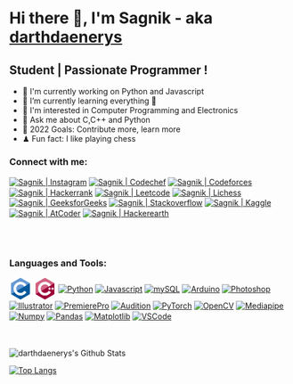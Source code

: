 # Hi there 👋, I'm Sagnik - aka [darthdaenerys]

## Student | Passionate Programmer !
- 🔭 I'm currently working on Python and Javascript
- 🌱 I’m currently learning everything 🤣
- 👾 I'm interested in Computer Programming and Electronics
- 💬 Ask me about C,C++ and Python
- 🥅 2022 Goals: Contribute more, learn more
- ♟ Fun fact: I like playing chess

### Connect with me:

[<img align="center" alt="Sagnik | Instagram" width="30px" src="https://raw.githubusercontent.com/rahuldkjain/github-profile-readme-generator/master/src/images/icons/Social/instagram.svg" />][Instagram]
[<img align="center" alt="Sagnik | Codechef" width="30px" src="https://static.uacdn.net/thumbnail/external-app-icons/ce4fd2180646452aa0b03c3ffa3ef8e2.png" />][CodeChef]
[<img align="center" alt="Sagnik | Codeforces" width="30px" src="https://cdn.iconscout.com/icon/free/png-256/code-forces-3628695-3029920.png" />][Codeforces]
[<img align="center" alt="Sagnik | Hackerrank" width="35px" src="https://upload.wikimedia.org/wikipedia/commons/thumb/4/40/HackerRank_Icon-1000px.png/480px-HackerRank_Icon-1000px.png" />][Hackerrank]
[<img align="center" alt="Sagnik | Leetcode" width="35px" src="https://upload.wikimedia.org/wikipedia/commons/1/19/LeetCode_logo_black.png" />][Leetcode]
[<img align="center" alt="Sagnik | Lichess" width="30px" src="https://images.prismic.io/lichess/5cfd2630-2a8f-4fa9-8f78-04c2d9f0e5fe_lichess-box-1024.png?auto=compress,format" />][Lichess]
[<img align="center" alt="Sagnik | GeeksforGeeks" width="30px" src="https://upload.wikimedia.org/wikipedia/commons/thumb/4/43/GeeksforGeeks.svg/1280px-GeeksforGeeks.svg.png" />][GeeksforGeeks]
[<img align="center" alt="Sagnik | Stackoverflow" width="35px" src="https://upload.wikimedia.org/wikipedia/commons/thumb/e/ef/Stack_Overflow_icon.svg/768px-Stack_Overflow_icon.svg.png" />][Stackoverflow]
[<img align="center" alt="Sagnik | Kaggle" width="30px" src="https://cdn3.iconfinder.com/data/icons/logos-and-brands-adobe/512/189_Kaggle-512.png" />][kaggle]
[<img align="center" alt="Sagnik | AtCoder" width="30px" src="https://img.atcoder.jp/assets/atcoder.png" />][Atcoder]
[<img align="center" alt="Sagnik | Hackerearth" width="30px" src="https://i1.sndcdn.com/avatars-000187997749-n2xz2w-t500x500.jpg" />][Hackerearth]

<br />
<br />

### Languages and Tools:

[<img align="center" alt="C" width="40px" src="https://raw.githubusercontent.com/devicons/devicon/master/icons/c/c-original.svg" />][C]
[<img align="center" alt="C++" width="40px" src="https://raw.githubusercontent.com/devicons/devicon/master/icons/cplusplus/cplusplus-original.svg" />][C++]
[<img align="center" alt="Python" width="40px" src="https://upload.wikimedia.org/wikipedia/commons/thumb/c/c3/Python-logo-notext.svg/1200px-Python-logo-notext.svg.png" />][Python]
[<img align="center" alt="Javascript" width="40px" src="https://upload.wikimedia.org/wikipedia/commons/thumb/9/99/Unofficial_JavaScript_logo_2.svg/2048px-Unofficial_JavaScript_logo_2.svg.png" />][Javascript]
[<img align="center" alt="mySQL" width="40px" src="https://static.cdnlogo.com/logos/m/47/mysql.svg" />][MySQL]
[<img align="center" alt="Arduino" width="40px" src="https://brandslogos.com/wp-content/uploads/images/large/arduino-logo-1.png" />][Arduino]
[<img align="center" alt="Photoshop" width="40px" src="https://images.squarespace-cdn.com/content/v1/5b7c0a6f3c3a532fdb5671ad/1555059076071-6DP513QT8M8UERJR58QZ/1200px-Adobe_Photoshop_CC_icon.svg.png" />][Photoshop]
[<img align="center" alt="Illustrator" width="40px" src="https://upload.wikimedia.org/wikipedia/commons/thumb/6/66/Illustrator_CC_icon.png/492px-Illustrator_CC_icon.png" />][Illustrator]
[<img align="center" alt="PremierePro" width="40px" src="https://upload.wikimedia.org/wikipedia/commons/thumb/f/f2/Adobe_Premiere_Pro_Logo.svg/1200px-Adobe_Premiere_Pro_Logo.svg.png" />][PremierePro]
[<img align="center" alt="Audition" width="40px" src="https://cdn0.iconfinder.com/data/icons/logos-and-brands-adobe/512/18_Audition_Adobe_logo_logos-512.png" />][Audition]
[<img align="center" alt="PyTorch" width="40px" src="https://pytorch.org/assets/images/pytorch-logo.png" />][PyTorch]
[<img align="center" alt="OpenCV" width="40px" src="https://opencv.org/wp-content/uploads/2020/07/OpenCV_logo_black_.png" />][OpenCV]
[<img align="center" alt="Mediapipe" width="40px" src="https://viz.mediapipe.dev/logo.png" />][Mediapipe]
[<img align="center" alt="Numpy" width="40px" src="https://user-images.githubusercontent.com/67586773/105040771-43887300-5a88-11eb-9f01-bee100b9ef22.png" />][Numpy]
[<img align="center" alt="Pandas" width="40px" src="https://pandas.pydata.org/static/img/favicon_white.ico" />][Pandas]
[<img align="center" alt="Matplotlib" width="40px" src="https://seeklogo.com/images/M/matplotlib-logo-7676870AC0-seeklogo.com.png" />][Matplotlib]
[<img align="center" alt="VSCode" width="40px" src="https://upload.wikimedia.org/wikipedia/commons/thumb/9/9a/Visual_Studio_Code_1.35_icon.svg/2048px-Visual_Studio_Code_1.35_icon.svg.png" />][VSCode]

<br />
<br />

<img align="center" alt="darthdaenerys's Github Stats" src="https://github-readme-stats.vercel.app/api?username=darthdaenerys&theme=tokyonight" />

[![Top Langs](https://github-readme-stats.vercel.app/api/top-langs/?username=darthdaenerys&theme=tokyonight)](https://github.com/darthdaenerys/github-readme-stats)

[Instagram]:https://www.instagram.com/hannesn_n/
[CodeChef]:https://www.codechef.com/users/darth_daenerys
[Codeforces]:https://codeforces.com/profile/darth_daenerys
[Hackerrank]:https://www.hackerrank.com/darthdaenerys
[Leetcode]:https://leetcode.com/darth_daenerya/
[Lichess]:https://lichess.org/@/darth_Daenerys
[GeeksforGeeks]:https://auth.geeksforgeeks.org/user/darthdaenerys/
[Stackoverflow]:https://stackoverflow.com/users/18505260/sagnik-barman
[kaggle]:https://www.kaggle.com/sagnikbarman
[Atcoder]:https://atcoder.jp/users/darth_daenerys
[Hackerearth]:https://www.hackerearth.com/@darth_daenerys
[C]:https://www.javatpoint.com/c-programming-language-tutorial
[C++]:https://www.w3schools.com/CPP/default.asp
[Python]:https://www.python.org/
[Javascript]:https://www.javascript.com/
[MySQL]:https://www.mysql.com/
[Photoshop]:https://www.adobe.com/in/products/photoshop.html
[Illustrator]:https://www.adobe.com/in/products/illustrator.html
[PremierePro]:https://www.adobe.com/in/products/premiere.html
[Audition]:https://www.adobe.com/in/products/audition.html
[Arduino]:https://www.arduino.cc/
[VSCode]:https://code.visualstudio.com/
[PyTorch]:https://pytorch.org/
[OpenCV]:https://opencv.org/
[Mediapipe]:https://mediapipe.dev/
[Numpy]:https://numpy.org/
[Pandas]:https://pandas.pydata.org/
[Matplotlib]:https://matplotlib.org/
[darthdaenerys]:https://github.com/darthdaenerys

